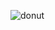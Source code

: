 ![donut](https://user-images.githubusercontent.com/66507909/135775594-dd729ae2-22d7-4692-92e9-c174c29991b2.gif)
